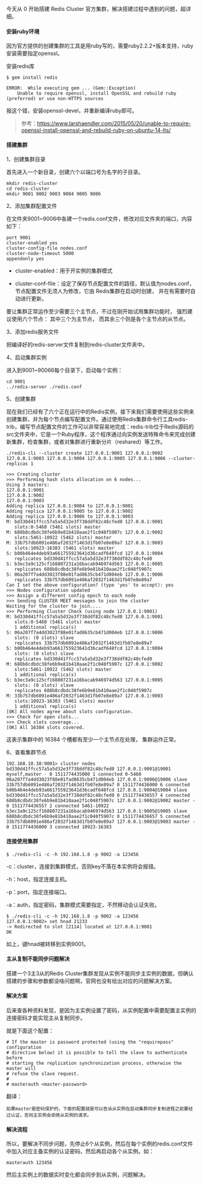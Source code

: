 今天从 0 开始搭建 Redis Cluster 官方集群，解决搭建过程中遇到的问题，超详细。

#### 安装ruby环境

因为官方提供的创建集群的工具是用ruby写的，需要ruby2.2.2+版本支持，ruby安装需要指定openssl。

安装redis库


```
$ gem install redis
```


```
ERROR:  While executing gem ... (Gem::Exception)
    Unable to require openssl, install OpenSSL and rebuild ruby (preferred) or use non-HTTPS sources
```

报这个错，安装openssl-devel，并重新编译ruby即可。

> 参考：https://www.larshaendler.com/2015/05/20/unable-to-require-openssl-install-openssl-and-rebuild-ruby-on-ubuntu-14-lts/

#### 搭建集群

1、创建集群目录

首先进入一个新目录，创建六个以端口号为名字的子目录。


```
mkdir redis-cluster
cd redis-cluster
mkdir 9001 9002 9003 9004 9005 9006
```


2、添加集群配置文件

在文件夹9001~9006中各建一个redis.conf文件，修改对应文件夹的端口，内容如下：

```
port 9001
cluster-enabled yes
cluster-config-file nodes.conf
cluster-node-timeout 5000
appendonly yes
```

- cluster-enabled：用于开实例的集群模式

- cluster-conf-file：设定了保存节点配置文件的路径，默认值为nodes.conf，节点配置文件无须人为修改，它由 Redis集群在启动时创建， 并在有需要时自动进行更新。

要让集群正常运作至少需要三个主节点，不过在刚开始试用集群功能时， 强烈建议使用六个节点： 其中三个为主节点， 而其余三个则是各个主节点的从节点。

3、添加redis服务文件

把编译好的redis-server文件复制到redis-cluster文件夹中。

4、启动集群实例

进入到9001~90066每个目录下，启动每个实例：


```
cd 9001
../redis-server ./redis.conf
```


5、创建集群

现在我们已经有了六个正在运行中的Redis实例，接下来我们需要使用这些实例来创建集群，并为每个节点编写配置文件。通过使用Redis集群命令行工具redis-trib，编写节点配置文件的工作可以非常容易地完成：redis-trib位于Redis源码的src文件夹中，它是一个Ruby程序，这个程序通过向实例发送特殊命令来完成创建新集群，检查集群，或者对集群进行重新分片（reshared）等工作。


```
./redis-cli --cluster create 127.0.0.1:9001 127.0.0.1:9002 127.0.0.1:9003 127.0.0.1:9004 127.0.0.1:9005 127.0.0.1:9006 --cluster-replicas 1
```


```
>>> Creating cluster
>>> Performing hash slots allocation on 6 nodes...
Using 3 masters:
127.0.0.1:9001
127.0.0.1:9002
127.0.0.1:9003
Adding replica 127.0.0.1:9004 to 127.0.0.1:9001
Adding replica 127.0.0.1:9005 to 127.0.0.1:9002
Adding replica 127.0.0.1:9006 to 127.0.0.1:9003
M: bd330d41ffcc57a5a5d32e3f738ddf82c48cfed0 127.0.0.1:9001
   slots:0-5460 (5461 slots) master
M: 688b8cdbdc38fe6b9e81b410aae2f1c048f5907c 127.0.0.1:9002
   slots:5461-10922 (5462 slots) master
M: 33b757db6091e486af2032f1463d1fb07e8e89a7 127.0.0.1:9003
   slots:10923-16383 (5461 slots) master
S: b00b464e4deb93a661755923641d36cadf648fcd 127.0.0.1:9004
   replicates bd330d41ffcc57a5a5d32e3f738ddf82c48cfed0
S: b3ec3a9c125cf168807231a16bacab946974d563 127.0.0.1:9005
   replicates 688b8cdbdc38fe6b9e81b410aae2f1c048f5907c
S: 06a207f7a4dd3023f88e01fad8635cb471d004eb 127.0.0.1:9006
   replicates 33b757db6091e486af2032f1463d1fb07e8e89a7
Can I set the above configuration? (type 'yes' to accept): yes
>>> Nodes configuration updated
>>> Assign a different config epoch to each node
>>> Sending CLUSTER MEET messages to join the cluster
Waiting for the cluster to join....
>>> Performing Cluster Check (using node 127.0.0.1:9001)
M: bd330d41ffcc57a5a5d32e3f738ddf82c48cfed0 127.0.0.1:9001
   slots:0-5460 (5461 slots) master
   1 additional replica(s)
S: 06a207f7a4dd3023f88e01fad8635cb471d004eb 127.0.0.1:9006
   slots: (0 slots) slave
   replicates 33b757db6091e486af2032f1463d1fb07e8e89a7
S: b00b464e4deb93a661755923641d36cadf648fcd 127.0.0.1:9004
   slots: (0 slots) slave
   replicates bd330d41ffcc57a5a5d32e3f738ddf82c48cfed0
M: 688b8cdbdc38fe6b9e81b410aae2f1c048f5907c 127.0.0.1:9002
   slots:5461-10922 (5462 slots) master
   1 additional replica(s)
S: b3ec3a9c125cf168807231a16bacab946974d563 127.0.0.1:9005
   slots: (0 slots) slave
   replicates 688b8cdbdc38fe6b9e81b410aae2f1c048f5907c
M: 33b757db6091e486af2032f1463d1fb07e8e89a7 127.0.0.1:9003
   slots:10923-16383 (5461 slots) master
   1 additional replica(s)
[OK] All nodes agree about slots configuration.
>>> Check for open slots...
>>> Check slots coverage...
[OK] All 16384 slots covered.
```

这表示集群中的 16384 个槽都有至少一个主节点在处理， 集群运作正常。

6、查看集群节点

```
192.168.10.38:9001> cluster nodes
bd330d41ffcc57a5a5d32e3f738ddf82c48cfed0 127.0.0.1:9001@19001 myself,master - 0 1511774435000 1 connected 0-5460
06a207f7a4dd3023f88e01fad8635cb471d004eb 127.0.0.1:9006@19006 slave 33b757db6091e486af2032f1463d1fb07e8e89a7 0 1511774436000 6 connected
b00b464e4deb93a661755923641d36cadf648fcd 127.0.0.1:9004@19004 slave bd330d41ffcc57a5a5d32e3f738ddf82c48cfed0 0 1511774436557 4 connected
688b8cdbdc38fe6b9e81b410aae2f1c048f5907c 127.0.0.1:9002@19002 master - 0 1511774436557 2 connected 5461-10922
b3ec3a9c125cf168807231a16bacab946974d563 127.0.0.1:9005@19005 slave 688b8cdbdc38fe6b9e81b410aae2f1c048f5907c 0 1511774436657 5 connected
33b757db6091e486af2032f1463d1fb07e8e89a7 127.0.0.1:9003@19003 master - 0 1511774436000 3 connected 10923-16383
```

#### 连接使用集群


```
$ ./redis-cli -c -h 192.168.1.8 -p 9002 -a 123456
```


-c：cluster，连接到集群模式，否则key不落在本实例将会报错。

-h：host，指定连接主机。

-p：port，指定连接端口。

-a：auth，指定密码，集群模式需要指定，不然移动会认证失败。

```
$ ./redis-cli -c -h 192.168.1.8 -p 9002 -a 123456
127.0.0.1:9002> set hnad 21233
-> Redirected to slot [2114] located at 127.0.0.1:9001
OK
```

如上，键hnad被转移到实例9001。


#### 主从复制不能同步问题解决

搭建一个3主3从的Redis Cluster集群发现从实例不能同步主实例的数据，但确认搭建的步骤和参数都没啥问题啊，官网也没有给出对应的问题解决方案。

#### 解决方案

后来查各种资料发现，是因为主实例设置了密码，从实例配置中需要配置主实例的连接密码才能实现主从复制同步。

就是下面这个配置：

```
# If the master is password protected (using the "requirepass" configuration
# directive below) it is possible to tell the slave to authenticate before
# starting the replication synchronization process, otherwise the master will
# refuse the slave request.
#
# masterauth <master-password>
```

翻译：


```
如果master是密码保护的，下面的配置就是可以告诉从实例在启动集群同步复制进程之前要经过认证，否则主实例会拒绝从实例的请求。
```

#### 解决流程

所以，要解决不同步问题，先停止6个从实例，然后在每个实例的redis.conf文件中加入对应主备实例的认证密码，然后再启动各个从实例。如：

```
masterauth 123456
```

然后主实例上的数据实时变化都会同步到从实例，问题解决。

